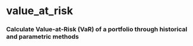 # value_at_risk

### Calculate Value-at-Risk (VaR) of a portfolio through historical and parametric methods

